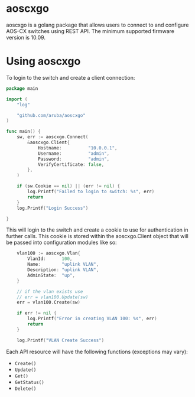 aoscxgo
========================

aoscxgo is a golang package that allows users to connect to and configure AOS-CX switches using REST API. The minimum supported firmware version is 10.09.

Using aoscxgo
===========

To login to the switch and create a client connection:

```go
package main

import (
	"log"

	"github.com/aruba/aoscxgo"
)

func main() {
	sw, err := aoscxgo.Connect(
		&aoscxgo.Client{
			Hostname:          "10.0.0.1",
			Username:          "admin",
			Password:          "admin",
			VerifyCertificate: false,
		},
	)

	if (sw.Cookie == nil) || (err != nil) {
		log.Printf("Failed to login to switch: %s", err)
		return
	}
	log.Printf("Login Success")

}

```

This will login to the switch and create a cookie to use for authentication in further calls. This cookie is stored within the aoscxgo.Client object that will be passed into configuration modules like so:

```go
	vlan100 := aoscxgo.Vlan{
		VlanId:      100,
		Name:        "uplink VLAN",
		Description: "uplink VLAN",
		AdminState:  "up",
	}

	// if the vlan exists use
	// err = vlan100.Update(sw)
	err = vlan100.Create(sw)

	if err != nil {
		log.Printf("Error in creating VLAN 100: %s", err)
		return
	}

	log.Printf("VLAN Create Success")
```

Each API resource will have the following functions (exceptions may vary):

  * `Create()`
  * `Update()`
  * `Get()`
  * `GetStatus()`
  * `Delete()`
